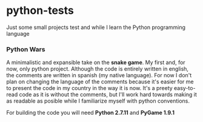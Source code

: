 # python-tests
Just some small projects test and while I learn the Python programming language

### Python Wars
A minimalistic and expansible take on the **snake game**. My first and, for now, only python project. 
Although the code is entirely written in english, the comments are written in spanish (my native language). For now I don't plan on changing the language of the comments because it's easier for me to present the code in my country in the way it is now. It's a preety easy-to-read code as it is without the comments, but I'll work hard towards making it as readable as posible while I familiarize myself with python conventions.

For building the code you will need **Python 2.7.11** and **PyGame 1.9.1**



